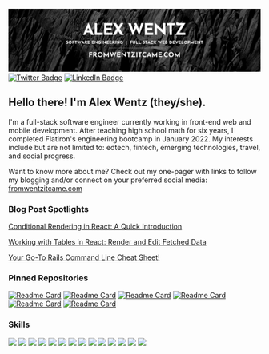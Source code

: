 [![Alex's Banner](./assets/banner.png)](https://www.fromwentzitcame.com)
[![Twitter Badge](https://img.shields.io/badge/Twitter-Profile-informational?style=plastic&logo=twitter&logoColor=white&color=1CA2F1)](https://twitter.com/alex_wentz)
[![LinkedIn Badge](https://img.shields.io/badge/LinkedIn-Profile-informational?style=plastic&logo=linkedin&logoColor=white&color=0D76A8)](https://www.linkedin.com/in/alexwentz/)

## Hello there! I'm Alex Wentz (they/she).

I'm a full-stack software engineer currently working in front-end web and mobile development. After teaching high school math for six years, I completed Flatiron's engineering bootcamp in January 2022. My interests include but are not limited to: edtech, fintech, emerging technologies, travel, and social progress.

Want to know more about me? Check out my one-pager with links to follow my blogging and/or connect on your preferred social media: [fromwentzitcame.com](https://www.fromwentzitcame.com)

### Blog Post Spotlights

[Conditional Rendering in React: A Quick Introduction](https://dev.to/fromwentzitcame/conditional-rendering-in-react-a-quick-introduction-38i3)

[Working with Tables in React: Render and Edit Fetched Data](https://dev.to/fromwentzitcame/working-with-tables-in-react-how-to-render-and-edit-fetched-data-5fl5)

[Your Go-To Rails Command Line Cheat Sheet!](https://dev.to/fromwentzitcame/your-go-to-rails-command-line-cheat-sheet-1ok7)

### Pinned Repositories

[![Readme Card](https://github-readme-stats.vercel.app/api/pin/?username=fromwentzitcame&repo=phase5-final-project-buy-nothing&theme=dark)](https://github.com/fromwentzitcame/phase5-final-project-buy-nothing)
[![Readme Card](https://github-readme-stats.vercel.app/api/pin/?username=fromwentzitcame&repo=mountalgo&theme=dark)](https://github.com/fromwentzitcame/mountalgo)
[![Readme Card](https://github-readme-stats.vercel.app/api/pin/?username=fromwentzitcame&repo=phase-2-partner-project&theme=dark)](https://github.com/fromwentzitcame/phase-2-partner-project)
[![Readme Card](https://github-readme-stats.vercel.app/api/pin/?username=fromwentzitcame&repo=phase-3-group-project-devenir&theme=dark)](https://github.com/fromwentzitcame/phase-3-group-project-devenir)
[![Readme Card](https://github-readme-stats.vercel.app/api/pin/?username=fromwentzitcame&repo=phase-3-sinatra-react-project&theme=dark)](https://github.com/fromwentzitcame/phase-3-sinatra-react-project)
[![Readme Card](https://github-readme-stats.vercel.app/api/pin/?username=fromwentzitcame&repo=fromwentzitcame&theme=dark)](https://github.com/fromwentzitcame/fromwentzitcame)

<!-- ### GitHub Stats

<a href="https://github.com/fromwentzitcame">
  <img align="center" style="margin:0.5rem" src="https://github-readme-stats.vercel.app/api/top-langs/?username=fromwentzitcame&theme=dark" />
</a>

<a href="https://github.com/fromwentzitcame">
  <img align="center" style="margin:0.5rem" src="https://github-readme-stats.vercel.app/api?username=fromwentzitcame&show_icons=true&line_height=27&count_private=true&theme=dark" alt="Alex's GitHub Stats" />
</a>. -->


### Skills

![](https://img.shields.io/badge/Code-JavaScript-informational?style=flat&logo=JavaScript&logoColor=white&color=blue)
![](https://img.shields.io/badge/Code-React-informational?style=flat&logo=React&logoColor=white&color=blue)
![](https://img.shields.io/badge/Code-React_Native-informational?style=flat&logo=React&logoColor=white&color=blue)
![](https://img.shields.io/badge/Code-Redux-informational?style=flat&logo=Redux&logoColor=white&color=blue)
![](https://img.shields.io/badge/Code-Ruby-informational?style=flat&logo=Ruby&logoColor=white&color=blue)
![](https://img.shields.io/badge/Code-Ruby_on_Rails-informational?style=flat&logo=RubyonRails&logoColor=white&color=blue)
![](https://img.shields.io/badge/Code-Python-informational?style=flat&logo=Python&logoColor=white&color=blue)
![](https://img.shields.io/badge/Code-HTML-informational?style=flat&logo=html5&logoColor=white&color=blue)
![](https://img.shields.io/badge/Style-CSS-informational?style=flat&logo=css3&logoColor=white&color=blue)
![](https://img.shields.io/badge/Style-Bootstrap-informational?style=flat&logo=bootstrap&logoColor=white&color=blue)
![](https://img.shields.io/badge/Tools-VSCode-informational?style=flat&logo=VisualStudio&logoColor=white&color=blue)
![](https://img.shields.io/badge/Tools-NPM-informational?style=flat&logo=npm&logoColor=white&color=blue)
![](https://img.shields.io/badge/Tools-GitHub-informational?style=flat&logo=GitHub&logoColor=white&color=blue)
![](https://img.shields.io/badge/Tools-Postman-informational?style=flat&logo=Postman&logoColor=white&color=blue)


